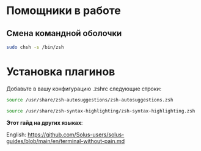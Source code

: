 # Помощники в работе
## Смена командной оболочки 

```bash
sudo chsh -s /bin/zsh
```

# Установка плагинов

Добавьте в вашу конфигурацию .zshrc следующие строки:

```bash
source /usr/share/zsh-autosuggestions/zsh-autosuggestions.zsh
```
```bash
source /usr/share/zsh-syntax-highlighting/zsh-syntax-highlighting.zsh
```

**Этот гайд на других языках**:

English: https://github.com/Solus-users/solus-guides/blob/main/en/terminal-without-pain.md
